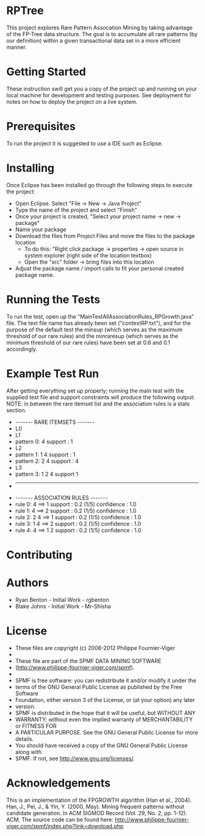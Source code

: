 # RPTree
This project explores Rare Pattern Assocation Mining by taking advantage of the FP-Tree data structure.
The goal is to accumulate all rare patterns (by our definition) within a given transactional data set in a more efficient 
manner. 

# Getting Started
These instruction swill get you a copy of the project up and running on your local machine for development and
testing purposes. See deployment for notes on how to deploy the project on a live system.

# Prerequisites
To run the project it is suggested to use a IDE such as Eclipse. 

# Installing
Once Eclipse has been installed go through the following steps to execute the project:
* Open Eclipse. Select "File -> New -> Java Project"
* Type the name of the project and select "Finish"
* Once your project is created, "Select your project name -> new -> package"
* Name your package
* Download the files from Project Files and move the files to the package location
  * To do this: "Right click package -> properties -> open source in system explorer (right side of the location textbox)
  * Open the "src" folder -> bring files into this location
* Adjust the package name / import calls to fit your personal created package name.

# Running the Tests
To run the test, open up the "MainTestAllAssociationRules_RPGrowth.java" file. The text file name has already been set ("contextRP.txt"), and for the purpose of the default test the minsup (which serves as the maximum threshold of our rare rules) and the minraresup (which serves as the minimum threshold of our rare rules) have been set at 0.6 and 0.1 accordingly.

# Example Test Run
After getting everything set up properly; running the main test with the supplied test file and support constraints will produce the following output:
NOTE: in between the rare itemset list and the association rules is a stats section.
 * ------- RARE ITEMSETS -------
 * L0
 * L1
 * pattern 0: 4 support : 1
 * L2
 * pattern 1: 1 4 support : 1
 * pattern 2: 2 4 support : 4
 * L3
 * pattern 3: 1 2 4 support 1
 * -------------------------------
 * ------- ASSOCIATION RULES -------
 * rule 0: 4 ==> 1 support : 0.2 (1/5) confidence : 1.0
 * rule 1: 4 ==> 2 support : 0.2 (1/5) confidence : 1.0
 * rule 2: 2 4 ==> 1 support : 0.2 (1/5) confidence : 1.0
 * rule 3: 1 4 ==> 2 support : 0.2 (1/5) confidence : 1.0
 * rule 4: 4 ==> 1 2 support : 0.2 (1/5) confidence : 1.0
 
# Contributing

# Authors
 * Ryan Benton - Initial Work - rgbenton
 * Blake Johns - Initial Work - Mr-Shisha

# License
* These files are copyright (c) 2008-2012 Philippe Fournier-Viger
* 
* These file are part of the SPMF DATA MINING SOFTWARE
* (http://www.philippe-fournier-viger.com/spmf).
* 
* SPMF is free software: you can redistribute it and/or modify it under the
* terms of the GNU General Public License as published by the Free Software
* Foundation, either version 3 of the License, or (at your option) any later
* version.
* SPMF is distributed in the hope that it will be useful, but WITHOUT ANY
* WARRANTY; without even the implied warranty of MERCHANTABILITY or FITNESS FOR
* A PARTICULAR PURPOSE. See the GNU General Public License for more details.
* You should have received a copy of the GNU General Public License along with
* SPMF. If not, see <http://www.gnu.org/licenses/>.

# Acknowledgements
 This is an implementation of the FPGROWTH algorithm (Han et al., 2004).
 Han, J., Pei, J., & Yin, Y. (2000, May). Mining frequent patterns without candidate generation. In ACM SIGMOD Record (Vol. 29, No. 2,    pp. 1-12). ACM.
 The source code can be found here: http://www.philippe-fournier-viger.com/spmf/index.php?link=download.php
